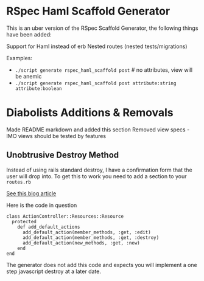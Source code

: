 RSpec Haml Scaffold Generator
=============================


This is an uber version of the RSpec Scaffold Generator, the following things have been added:

Support for Haml instead of erb
Nested routes (nested tests/migrations)

Examples:

- `./script generate rspec_haml_scaffold post` # no attributes, view will be anemic
- `./script generate rspec_haml_scaffold post attribute:string attribute:boolean` 

Diabolists Additions & Removals
===============================

Made README markdown and added this section
Removed view specs - IMO views should be tested by features

Unobtrusive Destroy Method
--------------------------

Instead of using rails standard destroy, I have a confirmation form that the user will drop into. To get this to work you need to add a section to your `routes.rb`

[See this blog article](http://www.david-mcnally.co.uk/2008/11/04/the-missing-named-route/)

Here is the code in question

    class ActionController::Resources::Resource
      protected
        def add_default_actions
          add_default_action(member_methods, :get, :edit)
          add_default_action(member_methods, :get, :destroy)
          add_default_action(new_methods, :get, :new)
        end
    end

The generator does not add this code and expects you will implement a one step javascript destroy at a later date.